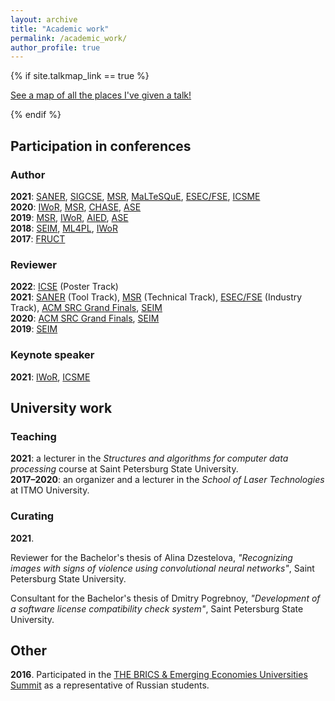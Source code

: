 ```yaml
---
layout: archive
title: "Academic work"
permalink: /academic_work/
author_profile: true
---
```


{% if site.talkmap_link == true %}

<p style="text-decoration:underline;"><a href="/talkmap.html">See a map of all the places I've given a talk!</a></p>

{% endif %}

<h2>Participation in conferences</h2>

<h3>Author</h3>

<b>2021</b>: <a href="https://saner2021.shidler.hawaii.edu/">SANER</a>, <a href="https://sigcse2021.sigcse.org/">SIGCSE</a>, <a href="https://2021.msrconf.org/">MSR</a>, <a href="https://maltesque2021.github.io/submission.html">MaLTeSQuE</a>, <a href="https://2021.esec-fse.org/">ESEC/FSE</a>, <a href="https://icsme2021.github.io/">ICSME</a><br>
<b>2020</b>: <a href="https://conf.researchr.org/track/icse-2020/icse-2020-Workshops">IWoR</a>, <a href="https://2020.msrconf.org/">MSR</a>, <a href="https://conferences.computer.org/chase2020/">CHASE</a>, <a href="https://conf.researchr.org/home/ase-2020">ASE</a><br>
<b>2019</b>: <a href="https://conf.researchr.org/home/msr-2019">MSR</a>, <a href="https://iwor.github.io/iwor2019/">IWoR</a>, <a href="https://www.springer.com/gp/book/9783030232030">AIED</a>, <a href="https://2019.ase-conferences.org/">ASE</a><br>
<b>2018</b>: <a href="https://seim-conf.org/en/archive/2018/">SEIM</a>, <a href="https://conf.researchr.org/track/ML4PL-2018/ML4PL-2018-papers">ML4PL</a>, <a href="https://iwor.github.io/iwor2018/">IWoR</a><br>
<b>2017</b>: <a href="https://www.fruct.org/conference17">FRUCT</a>

<h3>Reviewer</h3>

<b>2022</b>: <a href="https://conf.researchr.org/home/icse-2022">ICSE</a> (Poster Track)<br>
<b>2021</b>: <a href="https://saner2021.shidler.hawaii.edu/">SANER</a> (Tool Track), <a href="https://2021.msrconf.org/">MSR</a> (Technical Track), <a href="https://2021.esec-fse.org/">ESEC/FSE</a> (Industry Track), <a href="https://src.acm.org/">ACM SRC Grand Finals</a>, <a href="https://seim-conf.org/en/">SEIM</a><br>
<b>2020</b>: <a href="https://src.acm.org/candidates/2020">ACM SRC Grand Finals</a>, <a href="https://seim-conf.org/en/archive/2020/">SEIM</a><br>
<b>2019</b>: <a href="https://seim-conf.org/en/archive/2019/">SEIM</a>

<h3>Keynote speaker</h3>

<b>2021</b>: <a href="https://iwor.github.io/iwor2021/keynote.html">IWoR</a>, <a href="https://icsme2021.github.io/program/Keynotes.html">ICSME</a>

<h2>University work</h2>

<h3>Teaching</h3>

<b>2021</b>: a lecturer in the <i>Structures and algorithms for computer data processing</i> course at Saint Petersburg State University.<br>
<b>2017–2020</b>: an organizer and a lecturer in the <i>School of Laser Technologies</i> at ITMO University.

<h3>Curating</h3>

<b>2021</b>.<br>
<p>Reviewer for the Bachelor's thesis of Alina Dzestelova, <i>"Recognizing images with signs of violence using convolutional neural networks"</i>, Saint Petersburg State University.</p>
<p>Consultant for the Bachelor's thesis of Dmitry Pogrebnoy, <i>"Development of a software license compatibility check system"</i>, Saint Petersburg State University.</p>

<h2>Other</h2>

<b>2016</b>. Participated in the <a href="https://www.timeshighereducation.com/world-university-rankings/brics-emerging-economies-universities-summit-take-place-johannesburg">THE BRICS & Emerging Economies Universities Summit</a> as a representative of Russian students.